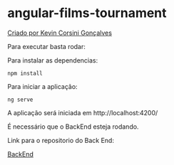 # angular-films-tournament

[Criado por Kevin Corsini Gonçalves](https://www.linkedin.com/in/kevin-corsini-gon%C3%A7alves-0952a36b/)

Para executar basta rodar:

Para instalar as dependencias:

```console
npm install 
```


Para iniciar a aplicação:

```console
ng serve
```

A aplicação será iniciada em http://localhost:4200/

É necessário que o BackEnd esteja rodando.

Link para o repositorio do Back End:

[BackEnd](https://github.com/kevincorsigon/CopaFilmes)